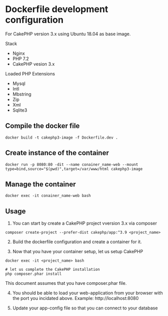 # Dockerfile development configuration 

For CakePHP version 3.x using Ubuntu 18.04 as base image.

Stack

* Nginx
* PHP 7.2
* CakePHP vesion 3.x

Loaded PHP Extensions

* Mysql
* Intl
* Mbstring
* Zip
* Xml
* Sqlite3

## Compile the docker file

```
docker build -t cakephp3-image -f Dockerfile.dev .

```

## Create instance of the container

```
docker run -p 8080:80 -dit --name conainer_name-web --mount type=bind,source="$(pwd)",target=/var/www/html cakephp3-image
```


## Manage the container

```
docker exec -it conainer_name-web bash
```

## Usage

1. You can start by create a CakePHP project vversion 3.x via composer

```
composer create-project --prefer-dist cakephp/app:^3.9 <project_name>
```

2. Build the dockerfile configuration and create a container for it.

3. Now that you have your container setup, let us setup CakePHP


```
docker exec -it <project_name> bash
	
# let us complete the CakePHP installation
php composer.phar install
```

This document assumes that you have composer.phar file.

4. You should be able to load your web-application from your browser with the port you incidated above. Example: http://localhost:8080

5. Update your app-config file so that you can connect to your database


